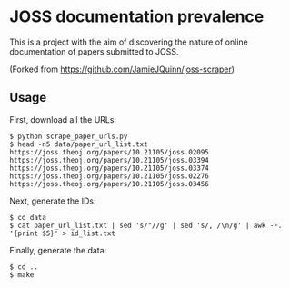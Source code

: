 # JOSS documentation prevalence

This is a project with the aim of discovering the nature of online documentation of papers submitted to JOSS.

(Forked from https://github.com/JamieJQuinn/joss-scraper)

## Usage

First, download all the URLs:

```
$ python scrape_paper_urls.py
$ head -n5 data/paper_url_list.txt
https://joss.theoj.org/papers/10.21105/joss.02095
https://joss.theoj.org/papers/10.21105/joss.03394
https://joss.theoj.org/papers/10.21105/joss.03374
https://joss.theoj.org/papers/10.21105/joss.02276
https://joss.theoj.org/papers/10.21105/joss.03456
```

Next, generate the IDs:

```
$ cd data
$ cat paper_url_list.txt | sed 's/"//g' | sed 's/, /\n/g' | awk -F. '{print $5}' > id_list.txt
```

Finally, generate the data:

```
$ cd ..
$ make
```
